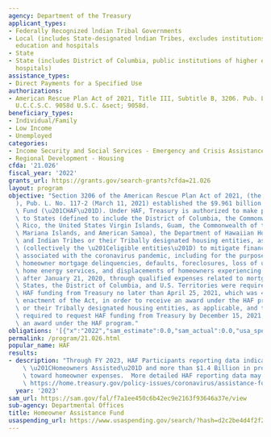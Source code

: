 ```yaml
---
agency: Department of the Treasury
applicant_types:
- Federally Recognized lndian Tribal Governments
- Local (includes State-designated lndian Tribes, excludes institutions of higher
  education and hospitals
- State
- State (includes District of Columbia, public institutions of higher education and
  hospitals)
assistance_types:
- Direct Payments for a Specified Use
authorizations:
- American Rescue Plan Act of 2021, Title III, Subtitle B, 3206. Pub. L. 117, 2. 15
  U.C.C.S.C. 9058d U.S.C. &sect; 9058d.
beneficiary_types:
- Individual/Family
- Low Income
- Unemployed
categories:
- Income Security and Social Services - Emergency and Crisis Assistance
- Regional Development - Housing
cfda: '21.026'
fiscal_year: '2022'
grants_url: https://grants.gov/search-grants?cfda=21.026
layout: program
objective: "Section 3206 of the American Rescue Plan Act of 2021, (the \u201CAct\u201D\
  ), Pub. L. No. 117-2 (March 11, 2021) established the $9.961 billion Homeowner Assistance\
  \ Fund (\u201CHAF\u201D). Under HAF, Treasury is authorized to make payments directly\
  \ to States (defined to include the District of Columbia, the Commonwealth of Puerto\
  \ Rico, the United States Virgin Islands, Guam, the Commonwealth of the Northern\
  \ Mariana Islands, and American Samoa), the Department of Hawaiian Home Lands (DHHL),\
  \ and Indian Tribes or their Tribally designated housing entities, as applicable\
  \ (collectively the \u201Celigible entities\u201D) to mitigate financial hardships\
  \ associated with the coronavirus pandemic, including for the purpose of preventing\
  \ homeowner mortgage delinquencies, defaults, foreclosures, loss of utilities or\
  \ home energy services, and displacements of homeowners experiencing financial hardship\
  \ after January 21, 2020, through qualified expenses related to mortgages and housing.\
  \ States, the District of Columbia, and U.S. Territories were required to request\
  \ HAF funding from Treasury no later than April 25, 2021, which was 45 days after\
  \ enactment of the Act, in order to receive an award under the HAF program. Tribes\
  \ or their Tribally designated housing entities, as applicable, and the DHHL were\
  \ required to request HAF funding from Treasury by December 15, 2021, to receive\
  \ an award under the HAF program."
obligations: '[{"x":"2022","sam_estimate":0.0,"sam_actual":0.0,"usa_spending_actual":-1187816.9},{"x":"2023","sam_estimate":0.0,"sam_actual":0.0,"usa_spending_actual":532115.94},{"x":"2024","sam_estimate":0.0,"sam_actual":0.0,"usa_spending_actual":-51648.0}]'
permalink: /program/21.026.html
popular_name: HAF
results:
- description: "Through FY 2023, HAF Participants reporting data indicated 162,105\
    \ \u201CHomeowners Assisted\u201D and more than $1.4 Billion in program expenditures\
    \ toward homeowner expenses.  More detailed HAF reporting data may be found at\
    \ https://home.treasury.gov/policy-issues/coronavirus/assistance-for-state-local-and-tribal-governments/homeowner-assistance-fund/reporting"
  year: '2023'
sam_url: https://sam.gov/fal/f7a1ee450c6b42ec9e2163f93646a37e/view
sub-agency: Departmental Offices
title: Homeowner Assistance Fund
usaspending_url: https://www.usaspending.gov/search/?hash=d2c2be4d4f2f2f16b7ba9f43e792f215
---
```


